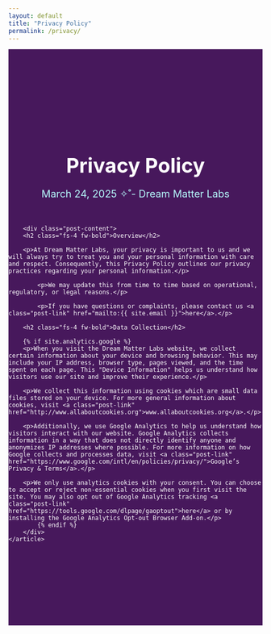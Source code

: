```yaml
---
layout: default
title: "Privacy Policy"
permalink: /privacy/
---
```

<section style="background-color: #47185C">
    <article class="col-8 col-md-5 post">
        <header class="post-header">
            <h1 class="post-title">Privacy Policy</h1>
            <p class="post-meta">March 24, 2025 ✧˚- Dream Matter Labs</p>
        </header>

        <div class="post-content">
	    <h2 class="fs-4 fw-bold">Overview</h2>

	    <p>At Dream Matter Labs, your privacy is important to us and we will always try to treat you and your personal information with care and respect. Consequently, this Privacy Policy outlines our privacy practices regarding your personal information.</p>

            <p>We may update this from time to time based on operational, regulatory, or legal reasons.</p>

            <p>If you have questions or complaints, please contact us <a class="post-link" href="mailto:{{ site.email }}">here</a>.</p>	
	    		 
	    <h2 class="fs-4 fw-bold">Data Collection</h2>
      
   	    {% if site.analytics.google %}
	    <p>When you visit the Dream Matter Labs website, we collect certain information about your device and browsing behavior. This may include your IP address, browser type, pages viewed, and the time spent on each page. This "Device Information" helps us understand how visitors use our site and improve their experience.</p>

	    <p>We collect this information using cookies which are small data files stored on your device. For more general information about cookies, visit <a class="post-link" href="http://www.allaboutcookies.org">www.allaboutcookies.org</a>.</p>

	    <p>Additionally, we use Google Analytics to help us understand how visitors interact with our website. Google Analytics collects information in a way that does not directly identify anyone and anonymizes IP addresses where possible. For more information on how Google collects and processes data, visit <a class="post-link" href="https://www.google.com/intl/en/policies/privacy/">Google’s Privacy & Terms</a>.</p>

	    <p>We only use analytics cookies with your consent. You can choose to accept or reject non-essential cookies when you first visit the site. You may also opt out of Google Analytics tracking <a class="post-link" href="https://tools.google.com/dlpage/gaoptout">here</a> or by installing the Google Analytics Opt-out Browser Add-on.</p>
            {% endif %}
        </div>
    </article>
</section>

<style>
    .post {
        margin: 0 auto;
	padding: 150px 0 150px 0;
	color: white;
    }

    .post-header {
        margin-bottom: 50px;
        text-align: center;
    }

    .post-title {
        font-size: 2.5rem;
        font-weight: bold;
        margin-bottom: 15px;
    }

    .post-meta {
        font-size: 1.25rem;
        color: #B7FDFE;
        margin-bottom: 0;
    }

    .post-content {
        font-size: 1.25rem;
        line-height: 1.6;
        margin-bottom: 50px;
    }

    .post-link {
        color: #B7FDFE;
        text-decoration: none;
	font-weight: bold;
    }

    .post-link:hover {
        color: #C5FDFE;
        text-decoration: underline;
    }
</style>